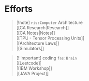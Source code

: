 # Efforts

> [!note] `ris:Computer` Architecture  
> [[CA Research|Research]]  
> [[CA Notes|Notes]]  
> [[TPU - Tensor Processing Units]]  
> [[Architecture Laws]]  
> [[Simulators]]

> [! important] coding `fas:Brain`  
> [[Leetcode]]  
> [[IBM Workshop]]  
> [[JAVA Project]]
